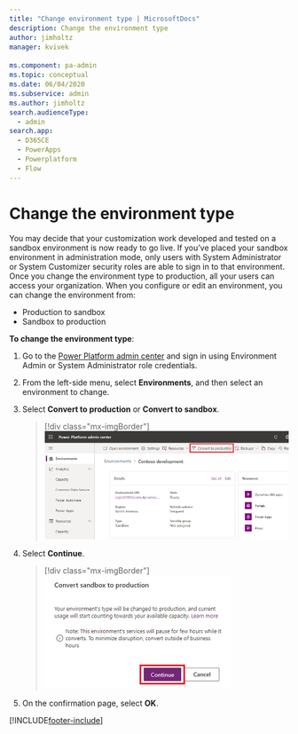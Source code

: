 ```yaml
---
title: "Change environment type | MicrosoftDocs"
description: Change the environment type
author: jimholtz
manager: kvivek

ms.component: pa-admin
ms.topic: conceptual
ms.date: 06/04/2020
ms.subservice: admin
ms.author: jimholtz
search.audienceType: 
  - admin
search.app:
  - D365CE
  - PowerApps
  - Powerplatform
  - Flow
---
```

# Change the environment type

You may decide that your customization work developed and tested on a sandbox environment is now ready to go live. If you’ve placed your sandbox environment in administration mode, only users with System Administrator or System Customizer security roles are able to sign in to that environment. Once you change the environment type to production, all your users can access your organization. When you configure or edit an environment, you can change the environment from:

- Production to sandbox
- Sandbox to production

**To change the environment type**: 

1. Go to the [Power Platform admin center](https://admin.powerplatform.microsoft.com) and sign in using Environment Admin or System Administrator role credentials.

2. From the left-side menu, select **Environments**, and then select an environment to change.

3. Select **Convert to production** or **Convert to sandbox**.

   > [!div class="mx-imgBorder"] 
   > ![Convert to production.](media/convert-production.png "Convert to production")

4. Select **Continue**. 

   > [!div class="mx-imgBorder"] 
   > ![Select Continue.](media/switch-environment.png "Select Continue")

5. On the confirmation page, select  **OK**.

[!INCLUDE[footer-include](../includes/footer-banner.md)]